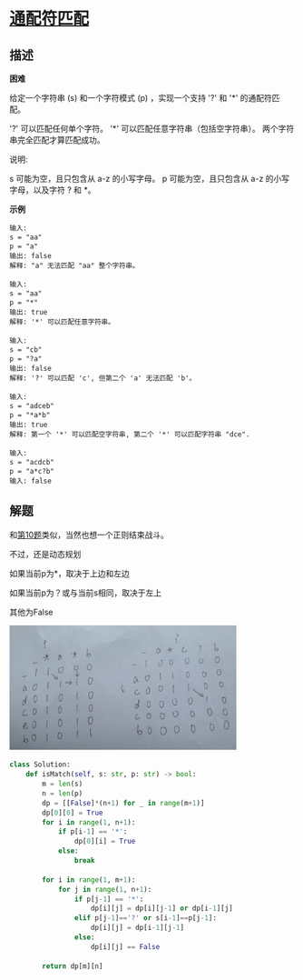 # [通配符匹配](https://leetcode-cn.com/problems/wildcard-matching/)

## 描述  
**困难**  

给定一个字符串 (s) 和一个字符模式 (p) ，实现一个支持 '?' 和 '*' 的通配符匹配。

'?' 可以匹配任何单个字符。
'*' 可以匹配任意字符串（包括空字符串）。
两个字符串完全匹配才算匹配成功。

说明:

s 可能为空，且只包含从 a-z 的小写字母。
p 可能为空，且只包含从 a-z 的小写字母，以及字符 ? 和 *。

**示例** 

    输入:
    s = "aa"
    p = "a"
    输出: false
    解释: "a" 无法匹配 "aa" 整个字符串。
    
    输入:
    s = "aa"
    p = "*"
    输出: true
    解释: '*' 可以匹配任意字符串。
    
    输入:
    s = "cb"
    p = "?a"
    输出: false
    解释: '?' 可以匹配 'c', 但第二个 'a' 无法匹配 'b'。
    
    输入:
    s = "adceb"
    p = "*a*b"
    输出: true
    解释: 第一个 '*' 可以匹配空字符串, 第二个 '*' 可以匹配字符串 "dce".
    
    输入:
    s = "acdcb"
    p = "a*c?b"
    输入: false

## 解题  
和[第10题](https://leetcode-cn.com/problems/regular-expression-matching/)类似，当然也想一个正则结束战斗。   

不过，还是动态规划  

如果当前p为*，取决于上边和左边    

如果当前p为？或与当前s相同，取决于左上  

其他为False

<div align="left"><img src="img/44.png" style='transform:rotate(0deg)' width = "400"/></div>


```python
class Solution:
    def isMatch(self, s: str, p: str) -> bool:
        m = len(s)
        n = len(p)
        dp = [[False]*(n+1) for _ in range(m+1)]
        dp[0][0] = True
        for i in range(1, n+1):
            if p[i-1] == '*':
                dp[0][i] = True
            else:
                break

        for i in range(1, m+1):
            for j in range(1, n+1):
                if p[j-1] == '*':
                    dp[i][j] = dp[i][j-1] or dp[i-1][j]
                elif p[j-1]=='?' or s[i-1]==p[j-1]:
                    dp[i][j] = dp[i-1][j-1]
                else:
                    dp[i][j] == False
        
        return dp[m][n]

```

